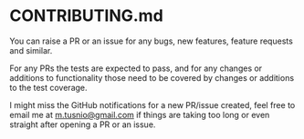 # CONTRIBUTING.md

You can raise a PR or an issue for any bugs, new features, feature requests and similar.

For any PRs the tests are expected to pass, and for any changes or additions to functionality
those need to be covered by changes or additions to the test coverage.

I might miss the GitHub notifications for a new PR/issue created, feel free to email me at
m.tusnio@gmail.com if things are taking too long or even straight after opening a PR or
an issue.
